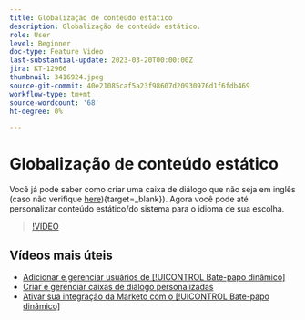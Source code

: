 ```yaml
---
title: Globalização de conteúdo estático
description: Globalização de conteúdo estático.
role: User
level: Beginner
doc-type: Feature Video
last-substantial-update: 2023-03-20T00:00:00Z
jira: KT-12966
thumbnail: 3416924.jpeg
source-git-commit: 40e21085caf5a23f98607d20930976d1f6fdb469
workflow-type: tm+mt
source-wordcount: '68'
ht-degree: 0%

---
```



# Globalização de conteúdo estático

Você já pode saber como criar uma caixa de diálogo que não seja em inglês (caso não verifique [here](https://nation.marketo.com/t5/dynamic-chat-discussion/design-non-english-language-conversations-in-dynamic-chat/m-p/324317#M39)){target=_blank}). Agora você pode até personalizar conteúdo estático/do sistema para o idioma de sua escolha.

>[!VIDEO](https://video.tv.adobe.com/v/3416924/?quality=12&learn=on)

## Vídeos mais úteis

* [Adicionar e gerenciar usuários de [!UICONTROL Bate-papo dinâmico] ](user-management.md)
* [Criar e gerenciar caixas de diálogo personalizadas](dialogue-management.md)
* [Ativar sua integração da Marketo com o [!UICONTROL Bate-papo dinâmico] ](marketo-integration.md)
